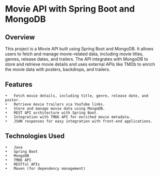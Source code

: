 # Movie API with Spring Boot and MongoDB

## Overview

This project is a Movie API built using Spring Boot and MongoDB. It allows users to fetch and manage movie-related data, 
including movie titles, genres, release dates, and trailers. The API integrates with MongoDB to store and retrieve movie details 
and uses external APIs like TMDb to enrich the movie data with posters, backdrops, and trailers.

## Features

	•	Fetch movie details, including title, genre, release date, and poster.
	•	Retrieve movie trailers via YouTube links.
	•	Store and manage movie data using MongoDB.
	•	REST API architecture with Spring Boot.
	•	Integration with TMDb API for enriched movie metadata.
	•	JSON responses for easy integration with front-end applications.

## Technologies Used

	•	Java
	•	Spring Boot
	•	MongoDB
	•	TMDb API
	•	RESTful APIs
	•	Maven (for dependency management)

